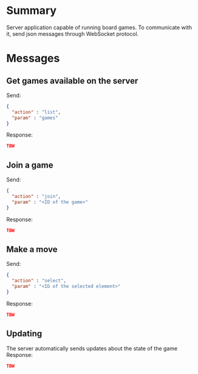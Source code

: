# Summary
Server application capable of running board games.
To communicate with it, send json messages through WebSocket protocol.

# Messages 
## Get games available on the server
Send:
```json
{
  "action" : "list",
  "param" : "games"
}
```
Response:
```json
TBW
```
## Join a game
Send:
```json
{
  "action" : "join",
  "param" : "<ID of the game>"
}
```
Response:
```json
TBW
```
## Make a move
Send:
```json
{
  "action" : "select",
  "param" : "<ID of the selected element>"
}
```
Response:
```json
TBW
```
## Updating
The server automatically sends updates about the state of the game
Response:
```json
TBW
```
